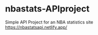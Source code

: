 # nbastats-APIproject
Simple API Project for an NBA statistics site <br>
https://nbastatsapi.netlify.app/
